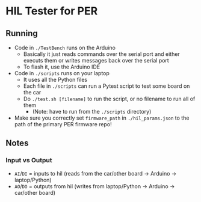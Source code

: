 # HIL Tester for PER

## Running

- Code in `./TestBench` runs on the Arduino
	- Basically it just reads commands over the serial port and either executs them or writes messages back over the serial port
	- To flash it, use the Arduino IDE
- Code in `./scripts` runs on your laptop
	- It uses all the Python files
	- Each file in `./scripts` can run a Pytest script to test some board on the car
	- Do `./test.sh [filename]` to run the script, or no filename to run all of them
		- (Note: have to run from the `./scripts` directory)
- Make sure you correctly set `firmware_path` in `./hil_params.json` to the path of the primary PER firmware repo!

## Notes

### Input vs Output

- `AI`/`DI` = inputs to hil (reads from the car/other board -> Arduino -> laptop/Python)
- `AO`/`DO` = outputs from hil (writes from laptop/Python -> Arduino -> car/other board)